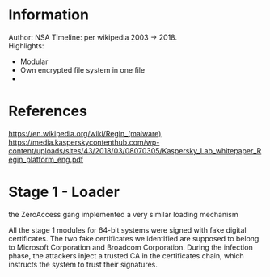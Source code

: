 <!-- TITLE: Regin -->
<!-- SUBTITLE: A quick summary of Regin -->

# Information
Author: NSA
Timeline:  per wikipedia 2003 -> 2018.  
Highlights: 
* Modular
* Own encrypted file system in one file
* 
# References
https://en.wikipedia.org/wiki/Regin_(malware)
https://media.kasperskycontenthub.com/wp-content/uploads/sites/43/2018/03/08070305/Kaspersky_Lab_whitepaper_Regin_platform_eng.pdf

# Stage 1 - Loader
the ZeroAccess gang implemented a very similar loading mechanism

All the stage 1 modules for 64-bit systems were signed with fake digital certificates. The two fake certificates we identified are supposed to belong to Microsoft Corporation and Broadcom Corporation. During the infection phase, the attackers inject a trusted CA in the certificates chain, which instructs the system to trust their signatures.


